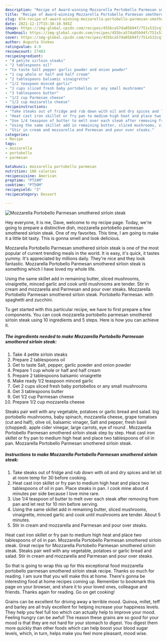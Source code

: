 ```yaml
---
description: "Recipe of Award-winning Mozzarella Portobello Parmesan smothered sirloin steak"
title: "Recipe of Award-winning Mozzarella Portobello Parmesan smothered sirloin steak"
slug: 874-recipe-of-award-winning-mozzarella-portobello-parmesan-smothered-sirloin-steak
date: 2021-12-17T15:38:10.945Z
image: https://img-global.cpcdn.com/recipes/455bca57da05b94f/751x532cq70/mozzarella-portobello-parmesan-smothered-sirloin-steak-recipe-main-photo.jpg
thumbnail: https://img-global.cpcdn.com/recipes/455bca57da05b94f/751x532cq70/mozzarella-portobello-parmesan-smothered-sirloin-steak-recipe-main-photo.jpg
cover: https://img-global.cpcdn.com/recipes/455bca57da05b94f/751x532cq70/mozzarella-portobello-parmesan-smothered-sirloin-steak-recipe-main-photo.jpg
author: Augusta Stokes
ratingvalue: 4.9
reviewcount: 27483
recipeingredient:
- "4 petite sirloin steaks"
- "2 tablespoons oil"
- "to taste Salt pepper garlic powder and onion powder"
- "1 cup whole or half and half cream"
- "2 tablespoons balsamic vinaigrette"
- "1/2 teaspoon minced garlic"
- "2 cups sliced fresh baby portobellos or any small mushrooms"
- "3 tablespoons butter"
- "1/2 cup Parmesan cheese"
- "1/2 cup mozzarella cheese"
recipeinstructions:
- "Take steaks out of fridge and rub down with oil and dry spices and let sit at room temp for 30 before cooking."
- "Heat cast iron skillet or fry pan to medium high heat and place two tablespoons of oil in pan. Place steaks in pan. I cook mine about 4 minutes per side because I love mine rare."
- "Use 1/4 teaspoon of butter to melt over each steak after removing from pan and let rest for 10 min before serving."
- "Using the same skillet add in remaining butter, sliced mushrooms, vinaigrette, minced garlic and cook until mushrooms are tender. About 5 minutes."
- "Stir in cream and mozzarella and Parmesan and pour over steaks."
categories:
- Recipe
tags:
- mozzarella
- portobello
- parmesan

katakunci: mozzarella portobello parmesan 
nutrition: 188 calories
recipecuisine: American
preptime: "PT24M"
cooktime: "PT50M"
recipeyield: "3"
recipecategory: Dessert

---
```



![Mozzarella Portobello Parmesan smothered sirloin steak](https://img-global.cpcdn.com/recipes/455bca57da05b94f/751x532cq70/mozzarella-portobello-parmesan-smothered-sirloin-steak-recipe-main-photo.jpg)

Hey everyone, it is me, Dave, welcome to my recipe page. Today, we're going to prepare a distinctive dish, mozzarella portobello parmesan smothered sirloin steak. One of my favorites. This time, I am going to make it a little bit tasty. This is gonna smell and look delicious.

Mozzarella Portobello Parmesan smothered sirloin steak is one of the most popular of current trending meals in the world. It is easy, it's quick, it tastes yummy. It's appreciated by millions daily. They're nice and they look fantastic. Mozzarella Portobello Parmesan smothered sirloin steak is something which I have loved my whole life.

Using the same skillet add in remaining butter, sliced mushrooms, vinaigrette, minced garlic and cook until mushrooms are tender. Stir in cream and mozzarella and Parmesan and pour over steaks. Mozzarella Portobello Parmesan smothered sirloin steak. Portobello Parmesan. with spaghetti and zucchini.


To get started with this particular recipe, we have to first prepare a few components. You can cook mozzarella portobello parmesan smothered sirloin steak using 10 ingredients and 5 steps. Here is how you can achieve it.

<!--inarticleads1-->

##### The ingredients needed to make Mozzarella Portobello Parmesan smothered sirloin steak:

1. Take 4 petite sirloin steaks
1. Prepare 2 tablespoons oil
1. Get to taste Salt, pepper, garlic powder and onion powder
1. Prepare 1 cup whole or half and half cream
1. Prepare 2 tablespoons balsamic vinaigrette
1. Make ready 1/2 teaspoon minced garlic
1. Get 2 cups sliced fresh baby portobellos or any small mushrooms
1. Get 3 tablespoons butter
1. Get 1/2 cup Parmesan cheese
1. Prepare 1/2 cup mozzarella cheese


Steaks pair well with any vegetable, potatoes or garlic bread and salad. big portobello mushrooms, baby spinach, mozzarella cheese, grape tomatoes (cut and half), olive oil, balsamic vinager, Salt and pepper, fresh basil (chopped). apple cider vinegar, large carrots, eye of round . Mozzarella Portobello Parmesan smothered sirloin steak step by step. Heat cast iron skillet or fry pan to medium high heat and place two tablespoons of oil in pan. Mozzarella Portobello Parmesan smothered sirloin steak. 

<!--inarticleads2-->

##### Instructions to make Mozzarella Portobello Parmesan smothered sirloin steak:

1. Take steaks out of fridge and rub down with oil and dry spices and let sit at room temp for 30 before cooking.
1. Heat cast iron skillet or fry pan to medium high heat and place two tablespoons of oil in pan. Place steaks in pan. I cook mine about 4 minutes per side because I love mine rare.
1. Use 1/4 teaspoon of butter to melt over each steak after removing from pan and let rest for 10 min before serving.
1. Using the same skillet add in remaining butter, sliced mushrooms, vinaigrette, minced garlic and cook until mushrooms are tender. About 5 minutes.
1. Stir in cream and mozzarella and Parmesan and pour over steaks.


Heat cast iron skillet or fry pan to medium high heat and place two tablespoons of oil in pan. Mozzarella Portobello Parmesan smothered sirloin steak. Great recipe for Mozzarella Portobello Parmesan smothered sirloin steak. Steaks pair well with any vegetable, potatoes or garlic bread and salad. Stir in cream and mozzarella and Parmesan and pour over steaks. 

So that is going to wrap this up for this exceptional food mozzarella portobello parmesan smothered sirloin steak recipe. Thanks so much for reading. I am sure that you will make this at home. There's gonna be interesting food at home recipes coming up. Remember to bookmark this page on your browser, and share it to your loved ones, colleague and friends. Thanks again for reading. Go on get cooking!

Grains can be excellent for driving away a terrible mood. Quinoa, millet, teff and barley are all truly excellent for helping increase your happiness levels. They help you feel full too which can actually help to improve your mood. Feeling hungry can be awful! The reason these grains are so good for your mood is that they are not hard for your stomach to digest. You digest them more quickly than other foods which can help boost your blood sugar levels, which, in turn, helps make you feel more pleasant, mood wise.
